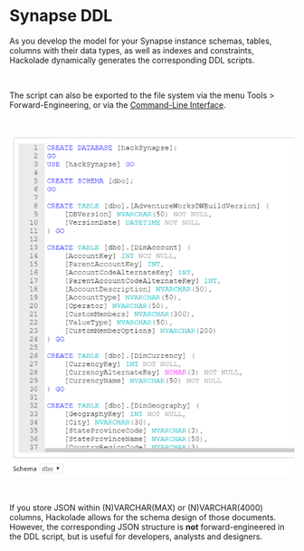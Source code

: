 # Synapse DDL

As you develop the model for your Synapse instance schemas, tables, columns with their data types, as well as indexes and constraints, Hackolade dynamically generates the corresponding DDL scripts.

&nbsp;

The script can also be exported to the file system via the menu Tools \> Forward-Engineering, or via the [Command-Line Interface](<CommandLineInterface.md>).

&nbsp;

![Synapse DDL forward-engineering](<lib/Synapse%20DDL%20forward-engineering.png>)

&nbsp;

If you store JSON within (N)VARCHAR(MAX) or (N)VARCHAR(4000) columns, Hackolade allows for the schema design of those documents.&nbsp; However, the corresponding JSON structure is **not** forward-engineered in the DDL script, but is useful for developers, analysts and designers.
